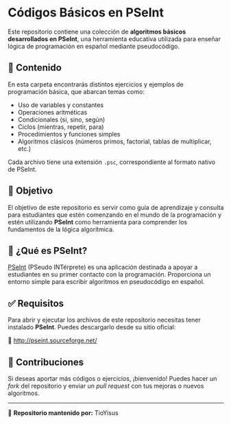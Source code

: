 # Códigos Básicos en PSeInt

Este repositorio contiene una colección de **algoritmos básicos desarrollados en PSeInt**, una herramienta educativa utilizada para enseñar lógica de programación en español mediante pseudocódigo.

## 📁 Contenido

En esta carpeta encontrarás distintos ejercicios y ejemplos de programación básica, que abarcan temas como:

- Uso de variables y constantes
- Operaciones aritméticas
- Condicionales (si, sino, según)
- Ciclos (mientras, repetir, para)
- Procedimientos y funciones simples
- Algoritmos clásicos (números primos, factorial, tablas de multiplicar, etc.)

Cada archivo tiene una extensión `.psc`, correspondiente al formato nativo de PSeInt.

## 🎯 Objetivo

El objetivo de este repositorio es servir como guía de aprendizaje y consulta para estudiantes que estén comenzando en el mundo de la programación y estén utilizando **PSeInt** como herramienta para comprender los fundamentos de la lógica algorítmica.

## 🚀 ¿Qué es PSeInt?

[PSeInt](http://pseint.sourceforge.net/) (PSeudo INTérprete) es una aplicación destinada a apoyar a estudiantes en su primer contacto con la programación. Proporciona un entorno simple para escribir algoritmos en pseudocódigo en español.

## ✅ Requisitos

Para abrir y ejecutar los archivos de este repositorio necesitas tener instalado **PSeInt**. Puedes descargarlo desde su sitio oficial:

🔗 http://pseint.sourceforge.net/

## 📌 Contribuciones

Si deseas aportar más códigos o ejercicios, ¡bienvenido! Puedes hacer un *fork* del repositorio y enviar un *pull request* con tus mejoras o nuevos algoritmos.

---

📘 **Repositorio mantenido por:** TioYisus

